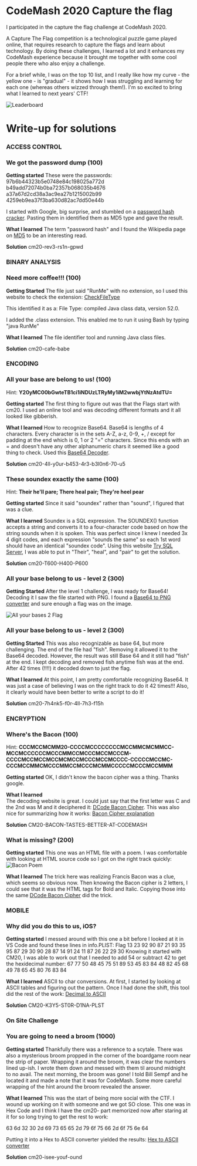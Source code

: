 # CodeMash 2020 Capture the flag
I participated in the capture the flag challenge at CodeMash 2020. 

A Capture The Flag competition is a technological puzzle game played online, that requires research to capture the flags and learn about technology. By doing these challenges, I learned a lot and it enhances my CodeMash experience because it brought me together with some cool people there who also enjoy a challenge.

For a brief while, I was on the top 10 list, and I really like how my curve - the yellow one - is "gradual" - it shows how I was struggling and learning for each one (whereas others wizzed through them!). I'm so excited to bring what I learned to next years' CTF!

![Leaderboard](https://github.com/amygurski/CodeMash-Capture-the-Flag/blob/master/img/ctf%20leaderboard.PNG)

# Write-up for solutions

### ACCESS CONTROL
 
### We got the password dump (100)
**Getting started**
These were the passwords:
97b6b44323b5e0748e84c198025a772d
b49add72074b0ba72357b068035b4676
a37a67d2cd38a3ac9ea27b1215002b99
4259eb9ea37f3ba630d82ac7dd50e44b

I started with Google, big surprise, and stumbled on a [password hash cracker](https://crackstation.net/). Pasting them in identified them as MD5 type and gave the result.

**What I learned**
The term "password hash" and I found the Wikipedia page on [MD5](https://en.wikipedia.org/wiki/MD5) to be an interesting read.

**Solution**
cm20-rev3-rs1n-gpwd

### BINARY ANALYSIS

### Need more coffee!!! (100)
**Getting Started**
The file just said "RunMe" with no extension, so I used this website to check the extension:
[CheckFileType](http://checkfiletype.com/)

This identified it as a: File Type: compiled Java class data, version 52.0.

I added the .class extension. This enabled me to run it using Bash by typing "java RunMe"

**What I learned** 
The file identifier tool and running Java class files.

**Solution**
cm20-cafe-babe

### ENCODING

### All your base are belong to us! (100)

Hint: **Y20yMC00bGwteTB1ci1iNDUzLTRyMy1iM2wwbjYtNzAtdTU=**

**Getting started** 
The first thing to figure out was that the Flags start with cm20. I used an online tool and was decoding different formats and it all looked like gibberish. 

**What I learned**
How to recognize Base64. Base64 is lengths of 4 characters. Every character is in the sets A-Z, a-z, 0-9, +, / except for padding at the end which is 0, 1 or 2 "=" characters. Since this ends with an = and doesn't have any other alphanumeric chars it seemed like a good thing to check. Used this [Base64 Decoder](https://www.base64decode.org/).

**Solution** 
cm20-4ll-y0ur-b453-4r3-b3l0n6-70-u5

### These soundex exactly the same (100)
Hint: **Their he'll pare; There heal pair; They're heel pear**

**Getting started** 
Since it said "soundex" rather than "sound", I figured that was a clue.

**What I learned**
Soundex is a SQL expression. The SOUNDEX() function accepts a string and converts it to a four-character code based on how the string sounds when it is spoken. This was perfect since I knew I needed 3x 4 digit codes, and each expression "sounds the same" so each 1st word should have an identical "soundex code". Using this website [Try SQL Server](https://www.w3schools.com/sql/trysqlserver.asp?filename=trysql_func_sqlserver_soundex), I was able to put in "Their", "heal", and "pair" to get the solution.

**Solution** 
cm20-T600-H400-P600

### All your base belong to us - level 2 (300)
**Getting Started**
After the level 1 challenge, I was ready for Base64! Decoding it I saw the file started with PNG. I found a [Base64 to PNG converter](https://onlinepngtools.com/convert-base64-to-png) and sure enough a flag was on the image.

![All your bases 2 Flag](https://github.com/amygurski/CodeMash-Capture-the-Flag/blob/master/img/all-your-bases-2-result.png)

### All your base belong to us - level 2 (300)
**Getting Started**
This was also recognizable as base 64, but more challenging. The end of the file had "fish". Removing it allowed it to the Base64 decoded. However, the result was still Base 64 and it still had "fish" at the end. I kept decoding and removed fish anytime fish was at the end. After 42 times (!!!!) it decoded down to just the flag. 

**What I learned**
At this point, I am pretty comfortable recognizing Base64. It was just a case of believing I was on the right track to do it 42 times!!! Also, it clearly would have been better to write a script to do it!

**Solution**
cm20-7h4nk5-f0r-4ll-7h3-f15h

### ENCRYPTION

### Where's the Bacon (100)
Hint: **CCCMCCMCMM20-CCCCMCCCCCCCCMCCMMCMCMMCC-MCCMCCCCCCMCCCMMCCMCCCMCCMCCCM-CCCCMCCMCCMCCMCMCCMCCCMCCMCCCC-CCCCCMCCMC-CCCMCCMMCMCCCMMCCMCCCMCMMCCCCCMCCCMCCMMM**

**Getting started** 
OK, I didn't know the bacon cipher was a thing. Thanks google.

**What I learned**  
The decoding website is great. I could just say that the first letter was C and the 2nd was M and it deciphered it: [DCode Bacon Cipher](https://www.dcode.fr/bacon-cipher). This was also nice for summarizing how it works: [Bacon Cipher explanation](https://github.com/mathiasbynens/bacon-cipher)

**Solution** 
CM20-BACON-TASTES-BETTER-AT-CODEMASH

### What is missing? (200)
**Getting started**
This one was an HTML file with a poem. I was comfortable with looking at HTML source code so I got on the right track quickly:
![Bacon Poem](https://github.com/amygurski/CodeMash-Capture-the-Flag/blob/master/img/whatismissingpoem.PNG)

**What I learned**
The trick here was realizing Francis Bacon was a clue, which seems so obvious now. Then knowing the Bacon cipher is 2 letters, I could see that it was the HTML tags for Bold and Italic. Copying those into the same [DCode Bacon Cipher](https://www.dcode.fr/bacon-cipher) did the trick.

### MOBILE

### Why did you do this to us, iOS?
**Getting started**
I messed around with this one a bit before I looked at it in VS Code and found these lines in info.PLIST:
 <key>Flag</key>
 <string>13 23 92 90 87 21 93 35 95 87 29 30 90 28 87 14 91 24 11 87 26 22 29 30</string>
 Knowing it started with CM20, I was able to work out that I needed to add 54 or subtract 42 to get the hexidecimal number:
 67 77 50 48 45 75 51 89 53 45 83 84 48 82 45 68 49 78 65 45 80 76 83 84
 
**What I learned**
ASCII to char conversions. At first, I started by looking at ASCII tables and figuring out the pattern. Once I had done the shift, this tool did the rest of the work: [Decimal to ASCII](https://onlineasciitools.com/convert-decimal-to-ascii)

**Solution**
CM20-K3Y5-ST0R-D1NA-PLST

### On Site Challenge

### You are going to need a broom (1000)
**Getting started**
Thankfully there was a reference to a scytale. There was also a mysterious broom propped in the corner of the boardgame room near the strip of paper. Wrapping it around the broom, it was clear the numbers lined up-ish. I wrote them down and messed with them til around midnight to no avail. The next morning, the broom was gone! I told Bill Sempf and he located it and made a note that it was for CodeMash. Some more careful wrapping of the hint around the broom revealed the answer.

**What I learned**
This was the start of being more social with the CTF. I wound up working on it with someone and we got SO close. This one was in Hex Code and I think I have the cm20- part memorized now after staring at it for so long trying to get the rest to work:

63 6d 32 30 2d 
69 73 65 65 2d 79 6f 75 66 2d 6f 75 6e 64

Putting it into a Hex to ASCII converter yielded the results: [Hex to ASCII converter](https://www.rapidtables.com/convert/number/hex-to-ascii.html)

**Solution**
cm20-isee-youf-ound
